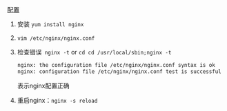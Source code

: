 [配置](https://support.huaweicloud.com/usermanual-ccm/ccm_01_0082.html)

1. 安装 `yum install nginx`

2. `vim /etc/nginx/nginx.conf`

3. 检查错误` nginx -t`  or  `cd cd /usr/local/sbin;nginx -t` 

   ```bash
   nginx: the configuration file /etc/nginx/nginx.conf syntax is ok
   nginx: configuration file /etc/nginx/nginx.conf test is successful
   ```

   表示nginx配置正确

4. 重启nginx：`nginx -s reload`

